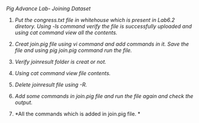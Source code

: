 *Pig Advance Lab- Joining Dataset*

1. *Put the congress.txt file in whitehouse which is present in Lab6.2 diretory. Using -ls command verify the file is successfully uploaded and     using cat command view all the contents.*

2. *Creat join.pig file using vi command and add commands in it. Save the file and using pig join.pig command run the file.* 

3. *Verify joinresult folder is creat or not.*

4. *Using cat command view file contents.*

5. *Delete joinresult file using -R.*

6. *Add some commands in join.pig file and run the file again and check the output.*

7. *All the commands which is added in join.pig file. *
